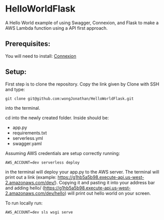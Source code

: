 # HelloWorldFlask
A Hello World example of using Swagger, Connexion, and Flask to make a AWS Lambda function using a API first approach.

## Prerequisites:
You will need to install:
[Connexion](https://github.com/zalando/connexion)

## Setup:

First step is to clone the repository. Copy the link given by Clone with SSH and type:
```
git clone git@github.com:wongJonathan/HelloWorldFlask.git
```
into the terminal.

cd into the newly created folder. Inside should be:
* app.py
* requirements.txt
* serverless.yml
* swagger.yaml

Assuming AWS credentials are setup correctly running:
```
AWS_ACCOUNT=dev serverless deploy
```
in the terminal will deploy your app.py to the AWS server. The terminal will print out a link (example: https://g1hb5a5b98.execute-api.us-west-2.amazonaws.com/dev/). Copying it and pasting it into your address bar and adding hello/ (https://g1hb5a5b98.execute-api.us-west-2.amazonaws.com/dev/hello) will print out hello world on your screen.

To run locally run:
```
AWS_ACCOUNT=dev sls wsgi serve
```

